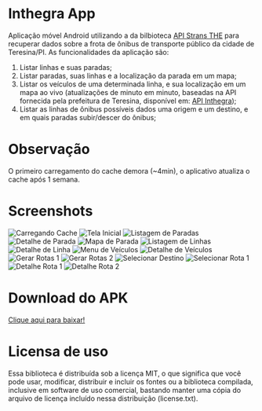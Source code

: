 # Inthegra App
Aplicação móvel Android utilizando a  da bilbioteca [API Strans THE](https://github.com/tOOlmaker-equalsp/apiStransTHE) para recuperar dados sobre a frota de ônibus de transporte público da cidade de Teresina/PI. As funcionalidades da aplicação são:

1. Listar linhas e suas paradas;
2. Listar paradas, suas linhas e a localização da parada em um mapa;
3. Listar os veículos de uma determinada linha, e sua localização em um mapa ao vivo (atualizações de minuto em minuto, baseadas na API fornecida pela prefeitura de Teresina, disponível em: [API Inthegra](https://inthegra.strans.teresina.pi.gov.br));
4. Listar as linhas de ônibus possíveis dados uma origem e um destino, e em quais paradas subir/descer do ônibus;

# Observação
O primeiro carregamento do cache demora (~4min), o aplicativo atualiza o cache após 1 semana.

# Screenshots
 ![Carregando Cache](https://raw.githubusercontent.com/hcordeiro/ExemploInthegraAPI/master/screenshots/01Loading.png)
 ![Tela Inicial](https://raw.githubusercontent.com/hcordeiro/ExemploInthegraAPI/master/screenshots/02Main.png)
 ![Listagem de Paradas](https://raw.githubusercontent.com/hcordeiro/ExemploInthegraAPI/master/screenshots/03ListParadas.png)
 ![Detalhe de Parada](https://raw.githubusercontent.com/hcordeiro/ExemploInthegraAPI/master/screenshots/04DetailParada.png)
 ![Mapa de Parada](https://raw.githubusercontent.com/hcordeiro/ExemploInthegraAPI/master/screenshots/05MapParada.png)
 ![Listagem de Linhas](https://raw.githubusercontent.com/hcordeiro/ExemploInthegraAPI/master/screenshots/06ListLinhas.png)
 ![Detalhe de Linha](https://raw.githubusercontent.com/hcordeiro/ExemploInthegraAPI/master/screenshots/07DetailLinha.png)
 ![Menu de Veículos](https://raw.githubusercontent.com/hcordeiro/ExemploInthegraAPI/master/screenshots/08MenuVeiculos.png)
 ![Detalhe de Veículos](https://raw.githubusercontent.com/hcordeiro/ExemploInthegraAPI/master/screenshots/09DetailVeiculo.png)
 ![Gerar Rotas 1](https://raw.githubusercontent.com/hcordeiro/ExemploInthegraAPI/master/screenshots/10GerarRotas1.png)
 ![Gerar Rotas 2](https://raw.githubusercontent.com/hcordeiro/ExemploInthegraAPI/master/screenshots/11GerarRotas2.png)
 ![Selecionar Destino](https://raw.githubusercontent.com/hcordeiro/ExemploInthegraAPI/master/screenshots/12SelecionarDestino.png)
 ![Selecionar Rota 1](https://raw.githubusercontent.com/hcordeiro/ExemploInthegraAPI/master/screenshots/13SelecionarRota1.png)
 ![Detalhe Rota 1](https://raw.githubusercontent.com/hcordeiro/ExemploInthegraAPI/master/screenshots/14DetalheRota1.png)
 ![Detalhe Rota 2](https://raw.githubusercontent.com/hcordeiro/ExemploInthegraAPI/master/screenshots/15DetalheRota2.png)
# Download do APK
[Clique aqui para baixar!](https://drive.google.com/open?id=0Bz_yrXrPv1-MeGV3WWF3elhtS1E)

# Licensa de uso
Essa biblioteca é distribuída sob a licença MIT, o que significa que você pode usar, modificar, distribuir e incluir os fontes ou a biblioteca compilada, inclusive em software de uso comercial, bastando manter uma cópia do arquivo de licença incluído nessa distribuição (license.txt).
